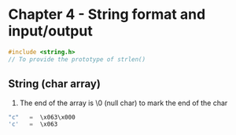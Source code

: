 # Chapter 4 - String format and input/output

```objectivec
#include <string.h>
// To provide the prototype of strlen()
```

## String (char array)

1. The end of the array is \0 (null char) to mark the end of the char

```objectivec
"c"   =  \x063\x000
'c'   =  \x063
```

